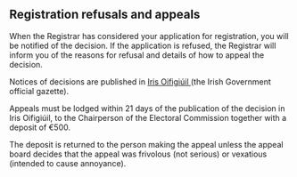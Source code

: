 ##  Registration refusals and appeals

When the Registrar has considered your application for registration, you will
be notified of the decision. If the application is refused, the Registrar will
inform you of the reasons for refusal and details of how to appeal the
decision.

Notices of decisions are published in [ Iris Oifigiúil
](https://www.irisoifigiuil.ie/) (the Irish Government official gazette).

Appeals must be lodged within 21 days of the publication of the decision in
Iris Oifigiúil, to the Chairperson of the Electoral Commission together with a
deposit of €500.

The deposit is returned to the person making the appeal unless the appeal
board decides that the appeal was frivolous (not serious) or vexatious
(intended to cause annoyance).
